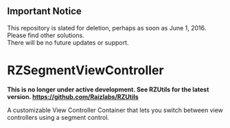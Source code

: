 ## Important Notice
This repository is slated for deletion, perhaps as soon as June 1, 2016.  Please find other solutions.  
There will be no future updates or support. 

RZSegmentViewController
=======================

**This is no longer under active development.  See RZUtils for the latest version. <https://github.com/Raizlabs/RZUtils>**

A customizable View Controller Container that lets you switch between view controllers using a segment control.
